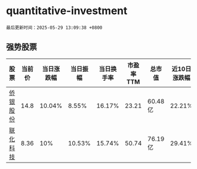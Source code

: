 # quantitative-investment

`最后更新时间：2025-05-29 13:09:38 +0800`

## 强势股票

|股票|当前价|当日涨跌幅|当日振幅|当日换手率|市盈率TTM|总市值|近10日涨跌幅|
|----|----|----|----|----|----|----|----|
|[侨银股份](https://xueqiu.com/S/SZ002973)|14.8|10.04%|8.55%|16.17%|23.21|60.48亿|22.21%|
|[联化科技](https://xueqiu.com/S/SZ002250)|8.36|10%|10.53%|15.74%|50.74|76.19亿|29.41%|
